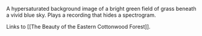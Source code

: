 A hypersaturated background image of a bright green field of grass beneath a vivid blue sky. Plays a recording that hides a spectrogram. 

Links to [[The Beauty of the Eastern Cottonwood Forest]].